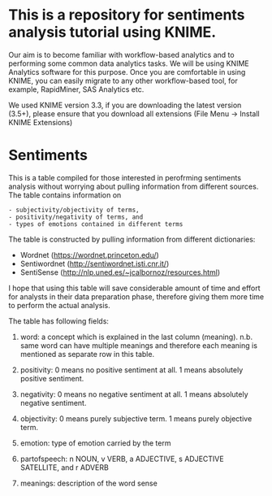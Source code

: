 # This is a repository for sentiments analysis tutorial using KNIME.
Our aim is to become familiar with workflow-based analytics and to performing some common data analytics tasks. We will be using KNIME Analytics software for this purpose. Once you are comfortable in using KNIME, you can easily migrate to any other workflow-based tool, for example, RapidMiner, SAS Analytics etc. 

We used KNIME version 3.3, if you are downloading the latest version (3.5+), please ensure that you download all extensions (File Menu -> Install KNIME Extensions)

# Sentiments
This is a table compiled for those interested in perofrming sentiments analysis without worrying about pulling information from different sources. The table contains information on 

    - subjectivity/objectivity of terms,
    - positivity/negativity of terms, and 
    - types of emotions contained in different terms
    
The table is constructed by pulling information from different dictionaries:

   - Wordnet (https://wordnet.princeton.edu/)
   - Sentiwordnet (http://sentiwordnet.isti.cnr.it/) 
   - SentiSense (http://nlp.uned.es/~jcalbornoz/resources.html)

I hope that using this table will save considerable amount of time and effort for analysts in their data preparation phase, therefore giving them more time to perform the actual analysis.

The table has following fields:

   1. word: a concept which is explained in the last column (meaning). n.b. same word can have multiple meanings and therefore each meaning is mentioned as separate row in this table.
   
   2. positivity: 0 means no positive sentiment at all. 1 means absolutely positive sentiment.
   
   3. negativity: 0 means no negative sentiment at all. 1 means absolutely negative sentiment.
   
   4. objectivity: 0 means purely subjective term. 1 means purely objective term.
   
   5. emotion: type of emotion carried by the term
   
   6. partofspeech: n NOUN, v VERB, a ADJECTIVE, s ADJECTIVE SATELLITE, and r ADVERB
   
   7. meanings: description of the word sense
         
